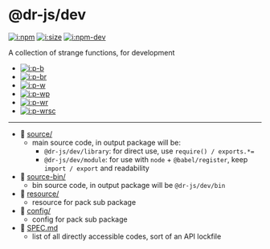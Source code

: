 # @dr-js/dev

[![i:npm]][l:npm]
[![i:size]][l:size]
[![i:npm-dev]][l:npm]

A collection of strange functions, for development

[i:npm]: https://img.shields.io/npm/v/@dr-js/dev.svg
[i:npm-dev]: https://img.shields.io/npm/v/@dr-js/dev/dev.svg
[l:npm]: https://npm.im/@dr-js/dev
[i:size]: https://packagephobia.now.sh/badge?p=@dr-js/dev
[l:size]: https://packagephobia.now.sh/result?p=@dr-js/dev

- [![i:p-b]][l:p-b]
- [![i:p-br]][l:p-br]
- [![i:p-w]][l:p-w]
- [![i:p-wp]][l:p-wp]
- [![i:p-wr]][l:p-wr]
- [![i:p-wrsc]][l:p-wrsc]

[i:p-b]: https://img.shields.io/badge/@dr--js%2Fdev-babel-yellow.svg
[l:p-b]: https://npm.im/@dr-js/dev-babel
[i:p-br]: https://img.shields.io/badge/@dr--js%2Fdev-babel--react-yellow.svg
[l:p-br]: https://npm.im/@dr-js/dev-babel-react
[i:p-w]: https://img.shields.io/badge/@dr--js%2Fdev-web-blue.svg
[l:p-w]: https://npm.im/@dr-js/dev-web
[i:p-wp]: https://img.shields.io/badge/@dr--js%2Fdev-web--puppeteer-blue.svg
[l:p-wp]: https://npm.im/@dr-js/dev-web-puppeteer
[i:p-wr]: https://img.shields.io/badge/@dr--js%2Fdev-web--react-blue.svg
[l:p-wr]: https://npm.im/@dr-js/dev-web-react
[i:p-wrsc]: https://img.shields.io/badge/@dr--js%2Fdev-web--react--styled--components-blue.svg
[l:p-wrsc]: https://npm.im/@dr-js/dev-web-react-styled-components

[//]: # (NON_PACKAGE_CONTENT)

--- --- ---

- 📁 [source/](source/)
  - main source code, in output package will be:
    - `@dr-js/dev/library`: for direct use, use `require() / exports.*=`
    - `@dr-js/dev/module`: for use with `node` + `@babel/register`, keep `import / export` and readability
- 📁 [source-bin/](source-bin/)
  - bin source code, in output package will be `@dr-js/dev/bin`
- 📁 [resource/](resource/)
  - resource for pack sub package
- 📁 [config/](config/)
  - config for pack sub package
- 📄 [SPEC.md](SPEC.md)
  - list of all directly accessible codes, sort of an API lockfile
